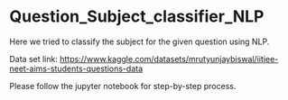 # Question_Subject_classifier_NLP

Here we tried to classify the subject for the given question using NLP.


Data set link: https://www.kaggle.com/datasets/mrutyunjaybiswal/iitjee-neet-aims-students-questions-data

Please follow the jupyter notebook for step-by-step process.
